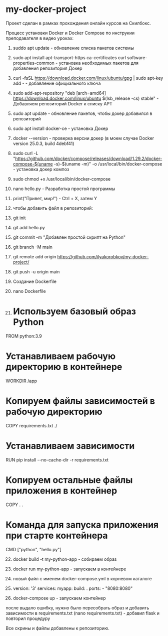 # my-docker-project
Проект сделан в рамках прохождения онлайн курсов на Скилбокс.

Процесс установки Docker и Docker Compose по инструкии преподавателя в видео уроках:
1. suddo apt update - обновление списка пакетов системы
2. sudo apt install apt-transport-https ca-certificates curl software-properties-common - установка необходимых пакетов для добавления репозитория Докер
3. curl -fsSL https://download.docker.com/linux/ubuntu/gpg | sudo apt-key add -  - добавление официального ключа
4. sudo add-apt-repository "deb [arch=amd64] https://download.docker.com/linux/ubuntu $(lsb_release -cs) stable" - Добавляем репозиторий Docker к списку APT
5. sudo apt update - обновление пакетов, чтобы докер добавился в репозиторий
6.  sudo apt install docker-ce - установка Докер

7.  docker --version - проверка версии докер (в моем случае Docker version 25.0.3, build 4debf41)
8.   sudo curl -L "https://github.com/docker/compose/releases/download/1.29.2/docker-compose-$(uname -s)-$(uname -m)" -o /usr/local/bin/docker-compose  - установка докер композ
9.   sudo chmod +x /usr/local/bin/docker-compose

10. nano hello.py - Разработка простой программы
11. print("Привет, мир!") - Ctrl + X, затем Y

12. чтобы добавить файл в репозиторий:
13. git init
14. git add hello.py
15. git commit -m "Добавлен простой скрипт на Python"
16. git branch -M main
17. git remote add origin https://github.com/ilyakorobkov/my-docker-project/
18. git push -u origin main

19. Создание Dockerfile
20. nano Dockerfile
21. # Используем базовый образ Python
FROM python:3.9

# Устанавливаем рабочую директорию в контейнере
WORKDIR /app

# Копируем файлы зависимостей в рабочую директорию
COPY requirements.txt ./

# Устанавливаем зависимости
RUN pip install --no-cache-dir -r requirements.txt

# Копируем остальные файлы приложения в контейнер
COPY . .

# Команда для запуска приложения при старте контейнера
CMD ["python", "hello.py"]

22. docker build -t my-python-app - собираем образ
23. docker run my-python-app - запускаем в контейнере

24. новый файл с именем docker-compose.yml в корневом каталоге
25. version: '3'
    services:
      myapp:
        build: .
        ports:
          - "8080:8080"

26. docker-compose up - запускаем контейнер

после выдало ошибку, нужно было пересобрать образ и добавить зависимости в requirements.txt (nano requirements.txt) - добавил flask и повторил процедуру

Все скрины и файлы добавлены к репозиторию.

